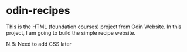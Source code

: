 # odin-recipes

This is the HTML (foundation courses) project from Odin Website. In this project, I am going to build the simple recipe website.

N.B: Need to add CSS later
